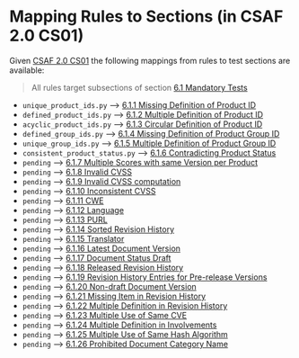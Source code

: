 # Mapping Rules to Sections (in CSAF 2.0 CS01)

Given [CSAF 2.0 CS01](https://docs.oasis-open.org/csaf/csaf/v2.0/cs01/csaf-v2.0-cs01.html)
the following mappings from rules to test sections are available:

> All rules target subsections of section [6.1 Mandatory Tests](https://docs.oasis-open.org/csaf/csaf/v2.0/cs01/csaf-v2.0-cs01.html#61-mandatory-tests)

* `unique_product_ids.py` --> [6.1.1 Missing Definition of Product ID](https://docs.oasis-open.org/csaf/csaf/v2.0/cs01/csaf-v2.0-cs01.html#611-missing-definition-of-product-id)
* `defined_product_ids.py` --> [6.1.2 Multiple Definition of Product ID](https://docs.oasis-open.org/csaf/csaf/v2.0/cs01/csaf-v2.0-cs01.html#612-multiple-definition-of-product-id)
* `acyclic_product_ids.py` --> [6.1.3 Circular Definition of Product ID](https://docs.oasis-open.org/csaf/csaf/v2.0/cs01/csaf-v2.0-cs01.html#613-circular-definition-of-product-id)
* `defined_group_ids.py` --> [6.1.4 Missing Definition of Product Group ID](https://docs.oasis-open.org/csaf/csaf/v2.0/cs01/csaf-v2.0-cs01.html#614-missing-definition-of-product-group-id)
* `unique_group_ids.py` --> [6.1.5 Multiple Definition of Product Group ID](https://docs.oasis-open.org/csaf/csaf/v2.0/cs01/csaf-v2.0-cs01.html#615-multiple-definition-of-product-group-id)
* `consistent_product_status.py` --> [6.1.6 Contradicting Product Status](https://docs.oasis-open.org/csaf/csaf/v2.0/cs01/csaf-v2.0-cs01.html#616-contradicting-product-status)
* `pending` --> [6.1.7 Multiple Scores with same Version per Product](https://docs.oasis-open.org/csaf/csaf/v2.0/cs01/csaf-v2.0-cs01.html#617-multiple-scores-with-same-version-per-product)
* `pending` --> [6.1.8 Invalid CVSS](https://docs.oasis-open.org/csaf/csaf/v2.0/cs01/csaf-v2.0-cs01.html#618-invalid-cvss)
* `pending` --> [6.1.9 Invalid CVSS computation](https://docs.oasis-open.org/csaf/csaf/v2.0/cs01/csaf-v2.0-cs01.html#619-invalid-cvss-computation)
* `pending` --> [6.1.10 Inconsistent CVSS](https://docs.oasis-open.org/csaf/csaf/v2.0/cs01/csaf-v2.0-cs01.html#6110-inconsistent-cvss)
* `pending` --> [6.1.11 CWE](https://docs.oasis-open.org/csaf/csaf/v2.0/cs01/csaf-v2.0-cs01.html#6111-cwe)
* `pending` --> [6.1.12 Language](https://docs.oasis-open.org/csaf/csaf/v2.0/cs01/csaf-v2.0-cs01.html#6112-language)
* `pending` --> [6.1.13 PURL](https://docs.oasis-open.org/csaf/csaf/v2.0/cs01/csaf-v2.0-cs01.html#6113-purl)
* `pending` --> [6.1.14 Sorted Revision History](https://docs.oasis-open.org/csaf/csaf/v2.0/cs01/csaf-v2.0-cs01.html#6114-sorted-revision-history)
* `pending` --> [6.1.15 Translator](https://docs.oasis-open.org/csaf/csaf/v2.0/cs01/csaf-v2.0-cs01.html#6115-translator)
* `pending` --> [6.1.16 Latest Document Version](https://docs.oasis-open.org/csaf/csaf/v2.0/cs01/csaf-v2.0-cs01.html#6116-latest-document-version)
* `pending` --> [6.1.17 Document Status Draft](https://docs.oasis-open.org/csaf/csaf/v2.0/cs01/csaf-v2.0-cs01.html#6117-document-status-draft)
* `pending` --> [6.1.18 Released Revision History](https://docs.oasis-open.org/csaf/csaf/v2.0/cs01/csaf-v2.0-cs01.html#6118-released-revision-history)
* `pending` --> [6.1.19 Revision History Entries for Pre-release Versions](https://docs.oasis-open.org/csaf/csaf/v2.0/cs01/csaf-v2.0-cs01.html#6119-revision-history-entries-for-pre-release-versions)
* `pending` --> [6.1.20 Non-draft Document Version](https://docs.oasis-open.org/csaf/csaf/v2.0/cs01/csaf-v2.0-cs01.html#6120-non-draft-document-version)
* `pending` --> [6.1.21 Missing Item in Revision History](https://docs.oasis-open.org/csaf/csaf/v2.0/cs01/csaf-v2.0-cs01.html#6121-missing-item-in-revision-history)
* `pending` --> [6.1.22 Multiple Definition in Revision History](https://docs.oasis-open.org/csaf/csaf/v2.0/cs01/csaf-v2.0-cs01.html#6122-multiple-definition-in-revision-history)
* `pending` --> [6.1.23 Multiple Use of Same CVE](https://docs.oasis-open.org/csaf/csaf/v2.0/cs01/csaf-v2.0-cs01.html#6123-multiple-use-of-same-cve)
* `pending` --> [6.1.24 Multiple Definition in Involvements](https://docs.oasis-open.org/csaf/csaf/v2.0/cs01/csaf-v2.0-cs01.html#6124-multiple-definition-in-involvements)
* `pending` --> [6.1.25 Multiple Use of Same Hash Algorithm](https://docs.oasis-open.org/csaf/csaf/v2.0/cs01/csaf-v2.0-cs01.html#6125-multiple-use-of-same-hash-algorithm)
* `pending` --> [6.1.26 Prohibited Document Category Name](https://docs.oasis-open.org/csaf/csaf/v2.0/cs01/csaf-v2.0-cs01.html#6126-prohibited-document-category-name)
